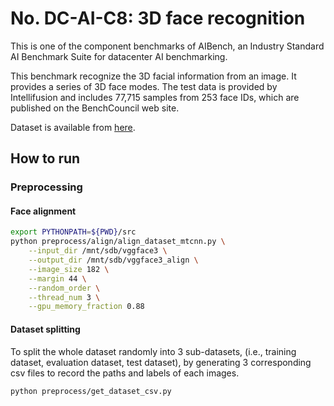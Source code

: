 # No. DC-AI-C8: 3D face recognition
This is one of the component benchmarks of AIBench, an Industry Standard AI Benchmark Suite for datacenter AI benchmarking.

This benchmark recognize the 3D facial information from an image. It provides a series of 3D face modes. The test data is provided by Intellifusion and includes 77,715 samples from 253 face IDs, which are published on the BenchCouncil web site.

Dataset is available from [here](http://125.39.136.212:8484/3dvggface2_1.tar.gz).

## How to run

### Preprocessing
#### Face alignment
```bash
export PYTHONPATH=${PWD}/src
python preprocess/align/align_dataset_mtcnn.py \
    --input_dir /mnt/sdb/vggface3 \
    --output_dir /mnt/sdb/vggface3_align \
    --image_size 182 \
    --margin 44 \
    --random_order \
    --thread_num 3 \
    --gpu_memory_fraction 0.88
```
#### Dataset splitting
To split the whole dataset randomly into 3 sub-datasets, (i.e., training dataset, evaluation dataset, test dataset), by generating 3 corresponding csv files to record the paths and labels of each images.
```bash
python preprocess/get_dataset_csv.py
```

